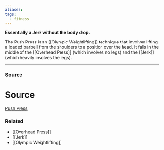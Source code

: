 ```yaml
---
aliases: 
tags:
  - fitness
---
```

**Essentially a Jerk without the body drop.**

The Push Press is an [[Olympic Weightlifting]] technique that involves lifting a loaded barbell from the shoulders to a position over the head. It falls in the middle of the [[Overhead Press]] (which involves no legs) and the [[Jerk]] (which heavily involves the legs).

---

### Source

# Source

[Push Press](https://exrx.net/WeightExercises/OlympicLifts/PushPress)

### Related
- [[Overhead Press]] 
- [[Jerk]] 
- [[Olympic Weightlifting]]